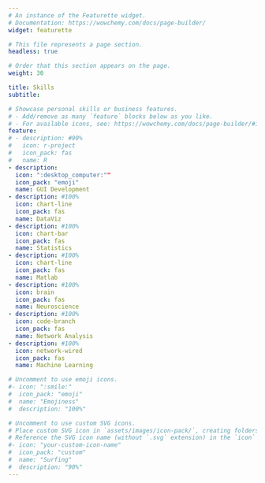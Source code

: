 ```yaml
---
# An instance of the Featurette widget.
# Documentation: https://wowchemy.com/docs/page-builder/
widget: featurette

# This file represents a page section.
headless: true

# Order that this section appears on the page.
weight: 30

title: Skills
subtitle:

# Showcase personal skills or business features.
# - Add/remove as many `feature` blocks below as you like.
# - For available icons, see: https://wowchemy.com/docs/page-builder/#icons
feature:
# - description: #90%
#   icon: r-project
#   icon_pack: fas
#   name: R
- description: 
  icon: ":desktop_computer:""
  icon_pack: "emoji"
  name: GUI Development
- description: #100%
  icon: chart-line
  icon_pack: fas
  name: DataViz
- description: #100%
  icon: chart-bar
  icon_pack: fas
  name: Statistics
- description: #100%
  icon: chart-line
  icon_pack: fas
  name: Matlab  
- description: #100%
  icon: brain
  icon_pack: fas
  name: Neuroscience
- description: #100%
  icon: code-branch
  icon_pack: fas
  name: Network Analysis
- description: #100%
  icon: network-wired
  icon_pack: fas
  name: Machine Learning

# Uncomment to use emoji icons.
#- icon: ":smile:"
#  icon_pack: "emoji"
#  name: "Emojiness"
#  description: "100%"  

# Uncomment to use custom SVG icons.
# Place custom SVG icon in `assets/images/icon-pack/`, creating folders if necessary.
# Reference the SVG icon name (without `.svg` extension) in the `icon` field.
#- icon: "your-custom-icon-name"
#  icon_pack: "custom"
#  name: "Surfing"
#  description: "90%"
---
```

